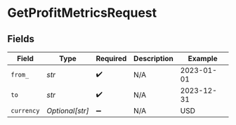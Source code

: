 # GetProfitMetricsRequest


## Fields

| Field              | Type               | Required           | Description        | Example            |
| ------------------ | ------------------ | ------------------ | ------------------ | ------------------ |
| `from_`            | *str*              | :heavy_check_mark: | N/A                | 2023-01-01         |
| `to`               | *str*              | :heavy_check_mark: | N/A                | 2023-12-31         |
| `currency`         | *Optional[str]*    | :heavy_minus_sign: | N/A                | USD                |